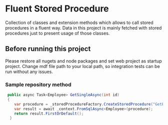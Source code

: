 # Fluent Stored Procedure

Collection of classes and extension methods which allows to call stored procedures in a fluent way. 
Data in this project is mainly fetched with stored procedures just to present usage of those classes.

## Before running this project

Please restore all nugets and node packages and set web project as startup project.
Change mdf file path to your local path, so integration tests can be run without any issues.

### Sample repository method

```c#
 public async Task<Employee> GetSingleAsync(int id)
 {
    var procedure = _storedProcedureFactory.CreateStoredProcedure("GetEmployee").WithSqlParam("Id", id);
    var result = await _context.FromSqlAsync<Employee>(procedure);
    return result.FirstOrDefault();
  }
```


